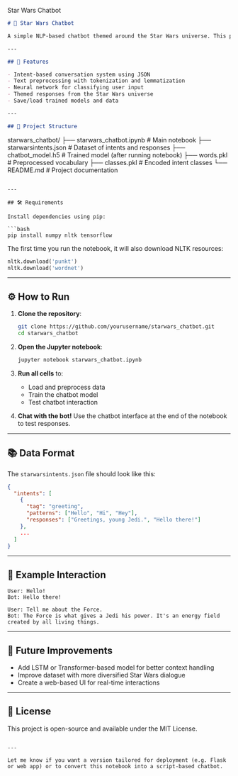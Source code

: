 Star Wars Chatbot

```markdown
# 🌌 Star Wars Chatbot

A simple NLP-based chatbot themed around the Star Wars universe. This project uses Python, NLTK, and TensorFlow to classify user input and respond with appropriate, fan-friendly dialogue.

---

## 🚀 Features

- Intent-based conversation system using JSON
- Text preprocessing with tokenization and lemmatization
- Neural network for classifying user input
- Themed responses from the Star Wars universe
- Save/load trained models and data

---

## 📁 Project Structure

```
starwars_chatbot/
├── starwars_chatbot.ipynb   # Main notebook
├── starwarsintents.json     # Dataset of intents and responses
├── chatbot_model.h5         # Trained model (after running notebook)
├── words.pkl                # Preprocessed vocabulary
├── classes.pkl              # Encoded intent classes
└── README.md                # Project documentation
```

---

## 🛠️ Requirements

Install dependencies using pip:

```bash
pip install numpy nltk tensorflow
```

The first time you run the notebook, it will also download NLTK resources:

```python
nltk.download('punkt')
nltk.download('wordnet')
```

---

## ⚙️ How to Run

1. **Clone the repository**:
   ```bash
   git clone https://github.com/yourusername/starwars_chatbot.git
   cd starwars_chatbot
   ```

2. **Open the Jupyter notebook**:
   ```bash
   jupyter notebook starwars_chatbot.ipynb
   ```

3. **Run all cells** to:
   - Load and preprocess data
   - Train the chatbot model
   - Test chatbot interaction

4. **Chat with the bot!**
   Use the chatbot interface at the end of the notebook to test responses.

---

## 📚 Data Format

The `starwarsintents.json` file should look like this:

```json
{
  "intents": [
    {
      "tag": "greeting",
      "patterns": ["Hello", "Hi", "Hey"],
      "responses": ["Greetings, young Jedi.", "Hello there!"]
    },
    ...
  ]
}
```

---

## 🤖 Example Interaction

```
User: Hello!
Bot: Hello there!

User: Tell me about the Force.
Bot: The Force is what gives a Jedi his power. It's an energy field created by all living things.
```

---

## 🧠 Future Improvements

- Add LSTM or Transformer-based model for better context handling
- Improve dataset with more diversified Star Wars dialogue
- Create a web-based UI for real-time interactions

---

## 📜 License

This project is open-source and available under the MIT License.
```

---

Let me know if you want a version tailored for deployment (e.g. Flask or web app) or to convert this notebook into a script-based chatbot.
